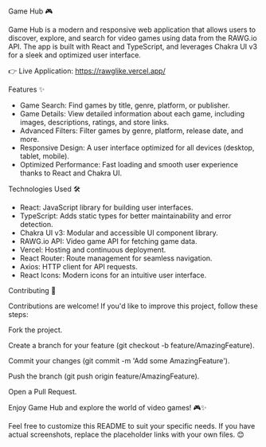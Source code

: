 Game Hub 🎮

Game Hub is a modern and responsive web application that allows users to discover, explore, and search for video games using data from the RAWG.io API. The app is built with React and TypeScript, and leverages Chakra UI v3 for a sleek and optimized user interface.

👉 Live Application: https://rawglike.vercel.app/


Features ✨

  - Game Search: Find games by title, genre, platform, or publisher.
  - Game Details: View detailed information about each game, including images, descriptions, ratings, and store links.
  - Advanced Filters: Filter games by genre, platform, release date, and more.
  - Responsive Design: A user interface optimized for all devices (desktop, tablet, mobile).
  - Optimized Performance: Fast loading and smooth user experience thanks to React and Chakra UI.
   

Technologies Used 🛠️

  - React: JavaScript library for building user interfaces.
  - TypeScript: Adds static types for better maintainability and error detection.
  - Chakra UI v3: Modular and accessible UI component library.
  - RAWG.io API: Video game API for fetching game data.
  - Vercel: Hosting and continuous deployment.
  - React Router: Route management for seamless navigation.
  - Axios: HTTP client for API requests.
  - React Icons: Modern icons for an intuitive user interface.


Contributing 🤝

Contributions are welcome! If you'd like to improve this project, follow these steps:

  Fork the project.

  Create a branch for your feature (git checkout -b feature/AmazingFeature).

  Commit your changes (git commit -m 'Add some AmazingFeature').

  Push the branch (git push origin feature/AmazingFeature).

  Open a Pull Request.

Enjoy Game Hub and explore the world of video games! 🎮✨

Feel free to customize this README to suit your specific needs. If you have actual screenshots, replace the placeholder links with your own files. 😊
